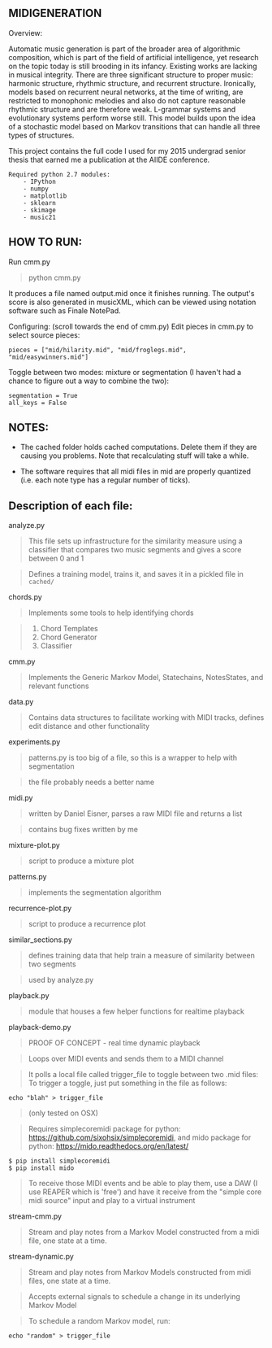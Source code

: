 MIDIGENERATION
-----------

Overview:

Automatic music generation is part of the broader area of algorithmic composition, which is part of the field of artificial intelligence, yet research on the topic today is still brooding in its infancy. Existing works are lacking in musical integrity. There are three significant structure to proper music: harmonic structure, rhythmic structure, and recurrent structure. Ironically, models based on recurrent neural networks, at the time of writing, are restricted to monophonic melodies and also do not capture reasonable rhythmic structure and are therefore weak. L-grammar systems and evolutionary systems perform worse still. This model builds upon the idea of a stochastic model based on Markov transitions that can handle all three types of structures.

This project contains the full code I used for my 2015 undergrad senior thesis that earned me a publication at the AIIDE conference.

```
Required python 2.7 modules:
    - IPython
    - numpy
    - matplotlib
    - sklearn
    - skimage
    - music21
```


HOW TO RUN:
-----------

Run cmm.py
> python cmm.py

It produces a file named output.mid once it finishes running.
The output's score is also generated in musicXML, which can be viewed
using notation software such as Finale NotePad.

Configuring: (scroll towards the end of cmm.py)
Edit pieces in cmm.py to select source pieces:
```
pieces = ["mid/hilarity.mid", "mid/froglegs.mid", "mid/easywinners.mid"]
```

Toggle between two modes: mixture or segmentation (I haven't had a chance to figure out a way to combine the two):
```
segmentation = True
all_keys = False
```


NOTES:
------

- The cached folder holds cached computations. Delete them if they are causing you problems. Note that recalculating stuff will take a while.

- The software requires that all midi files in mid are properly quantized (i.e. each note type has a regular number of ticks).

Description of each file:
------

analyze.py
> This file sets up infrastructure for the similarity measure using a classifier that compares two music segments and gives a score between 0 and 1

> Defines a training model, trains it, and saves it in a pickled file in `cached/`

chords.py
> Implements some tools to help identifying chords

> 1. Chord Templates
> 2. Chord Generator
> 3. Classifier

cmm.py
> Implements the Generic Markov Model, Statechains, NotesStates, and relevant functions

data.py
> Contains data structures to facilitate working with MIDI tracks, defines edit distance and other functionality

experiments.py
> patterns.py is too big of a file, so this is a wrapper to help with segmentation

> the file probably needs a better name

midi.py
> written by Daniel Eisner, parses a raw MIDI file and returns a list

> contains bug fixes written by me

mixture-plot.py
> script to produce a mixture plot

patterns.py
> implements the segmentation algorithm

recurrence-plot.py
> script to produce a recurrence plot

similar_sections.py
> defines training data that help train a measure of similarity between two segments

> used by analyze.py

playback.py
> module that houses a few helper functions for realtime playback

playback-demo.py
> PROOF OF CONCEPT - real time dynamic playback

> Loops over MIDI events and sends them to a MIDI channel

> It polls a local file called trigger_file to toggle between two .mid files:
> To trigger a toggle, just put something in the file as follows:
```
echo "blah" > trigger_file
```

> (only tested on OSX)

> Requires simplecoremidi package for python: https://github.com/sixohsix/simplecoremidi, and mido package for python: https://mido.readthedocs.org/en/latest/
```
$ pip install simplecoremidi
$ pip install mido
```

> To receive those MIDI events and be able to play them, use a DAW (I use REAPER which is 'free') and have it receive from the "simple core midi source" input and play to a virtual instrument

stream-cmm.py
> Stream and play notes from a Markov Model constructed from a midi file, one state at a time.

stream-dynamic.py
> Stream and play notes from Markov Models constructed from midi files, one state at a time.

> Accepts external signals to schedule a change in its underlying Markov Model

> To schedule a random Markov model, run:
```
echo "random" > trigger_file
```
